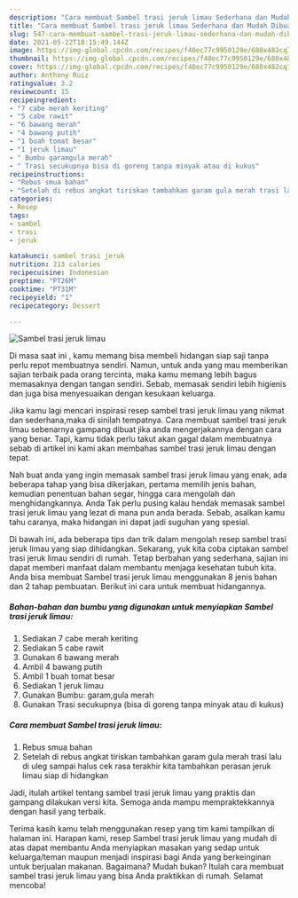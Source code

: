 ```yaml
---
description: "Cara membuat Sambel trasi jeruk limau Sederhana dan Mudah Dibuat"
title: "Cara membuat Sambel trasi jeruk limau Sederhana dan Mudah Dibuat"
slug: 547-cara-membuat-sambel-trasi-jeruk-limau-sederhana-dan-mudah-dibuat
date: 2021-05-22T18:15:49.144Z
image: https://img-global.cpcdn.com/recipes/f40ec77c9950129e/680x482cq70/sambel-trasi-jeruk-limau-foto-resep-utama.jpg
thumbnail: https://img-global.cpcdn.com/recipes/f40ec77c9950129e/680x482cq70/sambel-trasi-jeruk-limau-foto-resep-utama.jpg
cover: https://img-global.cpcdn.com/recipes/f40ec77c9950129e/680x482cq70/sambel-trasi-jeruk-limau-foto-resep-utama.jpg
author: Anthony Ruiz
ratingvalue: 3.2
reviewcount: 15
recipeingredient:
- "7 cabe merah keriting"
- "5 cabe rawit"
- "6 bawang merah"
- "4 bawang putih"
- "1 buah tomat besar"
- "1 jeruk limau"
- " Bumbu garamgula merah"
- " Trasi secukupnya bisa di goreng tanpa minyak atau di kukus"
recipeinstructions:
- "Rebus smua bahan"
- "Setelah di rebus angkat tiriskan tambahkan garam gula merah trasi lalu di uleg sampai halus cek rasa terakhir kita tambahkan perasan jeruk limau siap di hidangkan"
categories:
- Resep
tags:
- sambel
- trasi
- jeruk

katakunci: sambel trasi jeruk 
nutrition: 213 calories
recipecuisine: Indonesian
preptime: "PT26M"
cooktime: "PT31M"
recipeyield: "1"
recipecategory: Dessert

---
```



![Sambel trasi jeruk limau](https://img-global.cpcdn.com/recipes/f40ec77c9950129e/680x482cq70/sambel-trasi-jeruk-limau-foto-resep-utama.jpg)

Di masa  saat ini , kamu memang bisa membeli hidangan siap saji tanpa perlu repot membuatnya sendiri. Namun, untuk anda yang mau memberikan sajian terbaik pada orang tercinta, maka kamu memang lebih bagus memasaknya dengan tangan sendiri. Sebab, memasak sendiri lebih higienis dan juga bisa menyesuaikan dengan kesukaan keluarga.

Jika kamu lagi mencari inspirasi resep sambel trasi jeruk limau yang nikmat dan sederhana,maka di sinilah tempatnya. Cara membuat sambel trasi jeruk limau  sebenarnya gampang dibuat jika anda mengerjakannya dengan cara yang benar. Tapi, kamu tidak perlu takut akan gagal dalam membuatnya 
sebab di artikel ini kami akan membahas sambel trasi jeruk limau dengan tepat.  



Nah buat anda yang ingin memasak sambel trasi jeruk limau yang enak, ada beberapa tahap yang bisa dikerjakan, pertama memilih jenis bahan, kemudian penentuan bahan segar, hingga cara mengolah dan menghidangkannya. Anda Tak perlu pusing kalau hendak memasak sambel trasi jeruk limau yang lezat di mana pun anda berada. Sebab, asalkan kamu  tahu caranya, maka hidangan ini dapat jadi suguhan yang spesial.

Di bawah ini, ada beberapa tips dan trik dalam mengolah resep sambel trasi jeruk limau yang siap dihidangkan. Sekarang, yuk kita coba ciptakan sambel trasi jeruk limau sendiri di rumah. Tetap berbahan yang sederhana, sajian ini dapat memberi manfaat dalam membantu menjaga kesehatan tubuh kita. Anda bisa membuat Sambel trasi jeruk limau menggunakan 8 jenis bahan dan 2 tahap pembuatan. Berikut ini cara untuk membuat hidangannya.

<!--inarticleads1-->

##### Bahan-bahan dan bumbu yang digunakan untuk menyiapkan Sambel trasi jeruk limau:

1. Sediakan 7 cabe merah keriting
1. Sediakan 5 cabe rawit
1. Gunakan 6 bawang merah
1. Ambil 4 bawang putih
1. Ambil 1 buah tomat besar
1. Sediakan 1 jeruk limau
1. Gunakan  Bumbu: garam,gula merah
1. Gunakan  Trasi secukupnya (bisa di goreng tanpa minyak atau di kukus)




<!--inarticleads2-->

##### Cara membuat Sambel trasi jeruk limau:

1. Rebus smua bahan
1. Setelah di rebus angkat tiriskan tambahkan garam gula merah trasi lalu di uleg sampai halus cek rasa terakhir kita tambahkan perasan jeruk limau siap di hidangkan




Jadi, itulah artikel tentang  sambel trasi jeruk limau  yang praktis dan gampang dilakukan versi kita. Semoga anda mampu mempraktekkannya dengan hasil yang terbaik. 

Terima kasih kamu telah menggunakan resep yang tim kami tampilkan di halaman ini. Harapan kami, resep  Sambel trasi jeruk limau yang mudah di atas dapat membantu Anda menyiapkan masakan yang sedap untuk keluarga/teman maupun menjadi inspirasi bagi Anda yang berkeinginan untuk berjualan makanan. Bagaimana? Mudah bukan? Itulah cara membuat sambel trasi jeruk limau yang bisa Anda praktikkan di rumah. Selamat mencoba!

